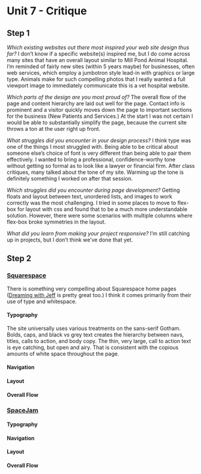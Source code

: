 # Unit 7 - Critique
## Step 1
*Which existing websites out there most inspired your web site design thus far?*
I don’t know if a specific website(s) inspired me, but I do come across many sites that have an overall layout similar to Mill Pond Animal Hospital. I’m reminded of fairly new sites (within 5 years maybe) for businesses, often web services, which employ a jumbotron style lead-in with graphics or large type. Animals make for such compelling photos that I really wanted a full viewport image to immediately communicate this is a vet hospital website.

*Which parts of the design are you most proud of?*
The overall flow of the page and content hierarchy are laid out well for the page. Contact info is prominent and a visitor quickly moves down the page to important sections for the business (New Patients and Services.) At the start I was not certain I would be able to substantially simplify the page, because the current site throws a ton at the user right up front.

*What struggles did you encounter in your design process?*
I think type was one of the things I most struggled with. Being able to be critical about someone else’s choice of font is very different than being able to pair them effectively. I wanted to bring a professional, confidence-worthy tone without getting so formal as to look like a lawyer or financial firm.
After class critiques, many talked about the tone of my site. Warming up the tone is definitely something I worked on after that session.

*Which struggles did you encounter during page development?*
Getting floats and layout between text, unordered lists, and images to work correctly was the most challenging. I tried in some places to move to flex-box for layout with css and found that to be a much more understandable solution. However, there were some scenarios with multiple columns where flex-box broke symmetries in the layout.

*What did you learn from making your project responsive?*
I’m still catching up in projects, but I don’t think we’ve done that yet.

## Step 2
### [Squarespace](http://squarespace.com/home/overview/)
There is something very compelling about Squarespace home pages ([Dreaming with Jeff](http://squarespace.com/home/dreamingwithjeff/) is pretty great too.) I think it comes primarily from their use of type and whitespace.
#### Typography
The site universally uses various treatments on the sans-serif Gotham. Bolds, caps, and black vs grey text creates the hierarchy between navs, titles, calls to action, and body copy. The thin, very large, call to action text is eye catching, but open and airy. That is consistent with the copious amounts of white space throughout the page.
#### Navigation

#### Layout
#### Overall Flow

### [SpaceJam](http://www2.warnerbros.com/spacejam/movie/jam.htm)
#### Typography
#### Navigation
#### Layout
#### Overall Flow
